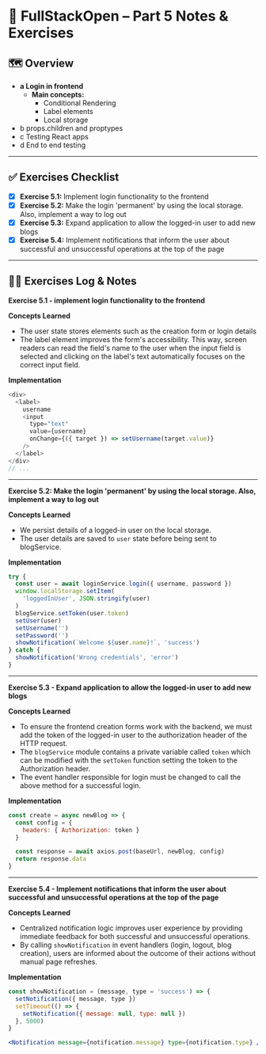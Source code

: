 # 📘 **FullStackOpen – Part 5 Notes & Exercises**

## 🗺️ **Overview**
- **a Login in frontend**
  - **Main concepts:**
    - Conditional Rendering
    - Label elements
    - Local storage
- b props.children and proptypes
- c Testing React apps
- d End to end testing

---

## ✅ **Exercises Checklist**

- [x] **Exercise 5.1:** Implement login functionality to the frontend
- [x] **Exercise 5.2:** Make the login 'permanent' by using the local storage. Also, implement a way to log out
- [x] **Exercise 5.3:** Expand application to allow the logged-in user to add new blogs
- [x] **Exercise 5.4:** Implement notifications that inform the user about successful and unsuccessful operations at the top of the page

---

## 🧑‍💻 **Exercises Log & Notes**

**Exercise 5.1 - implement login functionality to the frontend**

**Concepts Learned**

- The user state stores elements such as the creation form or login details
- The label element improves the form's accessibility. This way, screen readers can read the field's name to the user when the input field is selected and clicking on the label's text automatically focuses on the correct input field.

**Implementation** 
```javascript
<div>
  <label>
    username
    <input
      type="text"
      value={username}
      onChange={({ target }) => setUsername(target.value)}
    />
  </label>
</div>
// ...
```

--- 

**Exercise 5.2: Make the login 'permanent' by using the local storage. Also, implement a way to log out**

**Concepts Learned** 

- We persist details of a logged-in user on the local storage. 
- The user details are saved to `user` state before being sent to blogService.

**Implementation**
```javascript
try {
  const user = await loginService.login({ username, password })
  window.localStorage.setItem(
    'loggedInUser', JSON.stringify(user)
  )
  blogService.setToken(user.token)
  setUser(user)
  setUsername('')
  setPassword('')
  showNotification(`Welcome ${user.name}!`, 'success')
} catch {
  showNotification('Wrong credentials', 'error')
}
```

---

**Exercise 5.3 - Expand application to allow the logged-in user to add new blogs**

**Concepts Learned**

- To ensure the frontend creation forms work with the backend, we must add the token of the logged-in user to the authorization header of the HTTP request.
- The `blogService` module contains a private variable called `token` which can be modified with the `setToken` function setting the token to the Authorization header.
- The event handler responsible for login must be changed to call the above method for a successful login.

**Implementation**
```javascript
const create = async newBlog => {
  const config = {
    headers: { Authorization: token }
  }

  const response = await axios.post(baseUrl, newBlog, config)
  return response.data
}
```

---

**Exercise 5.4 - Implement notifications that inform the user about successful and unsuccessful operations at the top of the page**

**Concepts Learned**

- Centralized notification logic improves user experience by providing immediate feedback for both successful and unsuccessful operations.
- By calling `showNotification` in event handlers (login, logout, blog creation), users are informed about the outcome of their actions without manual page refreshes.

**Implementation**
```javascript
const showNotification = (message, type = 'success') => {
  setNotification({ message, type })
  setTimeout(() => {
    setNotification({ message: null, type: null })
  }, 5000)
}
```
```jsx
<Notification message={notification.message} type={notification.type} />
```
